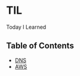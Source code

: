 # TIL
Today I Learned

## Table of Contents
* [DNS](https://github.com/life4honor/TIL/tree/master/dns)
* [AWS](https://github.com/life4honor/TIL/tree/master/aws)
